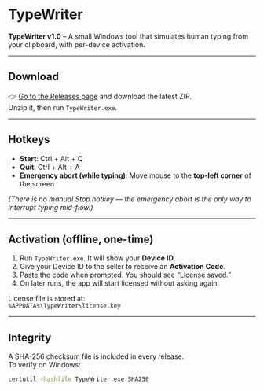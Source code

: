 # TypeWriter

**TypeWriter v1.0** – A small Windows tool that simulates human typing from your clipboard, with per-device activation.

---

## Download

👉 [Go to the Releases page](../../releases) and download the latest ZIP.  
Unzip it, then run `TypeWriter.exe`.

---

## Hotkeys

- **Start**: Ctrl + Alt + Q  
- **Quit**:  Ctrl + Alt + A  
- **Emergency abort (while typing)**: Move mouse to the **top-left corner** of the screen  

*(There is no manual Stop hotkey — the emergency abort is the only way to interrupt typing mid-flow.)*

---

## Activation (offline, one-time)

1. Run `TypeWriter.exe`. It will show your **Device ID**.  
2. Give your Device ID to the seller to receive an **Activation Code**.  
3. Paste the code when prompted. You should see “License saved.”  
4. On later runs, the app will start licensed without asking again.  

License file is stored at:  
`%APPDATA%\TypeWriter\license.key`

---

## Integrity

A SHA-256 checksum file is included in every release.  
To verify on Windows:

```bash
certutil -hashfile TypeWriter.exe SHA256
